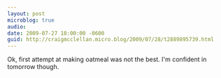 ```yaml
---
layout: post
microblog: true
audio: 
date: 2009-07-27 18:00:00 -0600
guid: http://craigmcclellan.micro.blog/2009/07/28/t2889895739.html
---
```

Ok, first attempt at making oatmeal was not the best.  I'm confident in tomorrow though.
